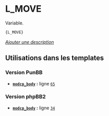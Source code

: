 # L_MOVE


Variable.

```html
{L_MOVE}
```

[*Ajouter une description*](https://fa-tvars.appspot.com/var/L_MOVE)

## Utilisations dans les templates

### Version PunBB
* __[`modcp_body`](../tpl/var/punbb/modcp_body.md#readme) :__ ligne [`65`](../tpl/src/punbb/modcp_body.tpl#L65)

### Version phpBB2
* __[`modcp_body`](../tpl/var/subsilver/modcp_body.md#readme) :__ ligne [`34`](../tpl/src/subsilver/modcp_body.tpl#L34)